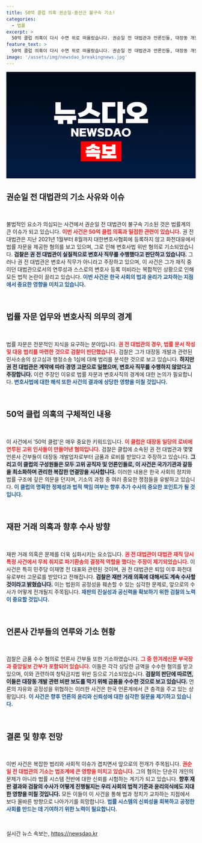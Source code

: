 ```yaml
---
title: 50억 클럽 의혹 권순일·홍선근 불구속 기소!
categories:
  - 법률
excerpt: >
  50억 클럽 의혹이 다시 수면 위로 떠올랐습니다. 권순일 전 대법관과 언론인들, 대장동 개발업체의 핵심 인물들이 기소되며 파장이 커지고 있습니다. 대장동 로비의 실체가 드러나고 있는 가운데, 향후 수사는 어떤 방향으로 나아갈까요?
feature_text: >
  50억 클럽 의혹이 다시 수면 위로 떠올랐습니다. 권순일 전 대법관과 언론인들, 대장동 개발업체의 핵심 인물들이 기소되며 파장이 커지고 있습니다. 대장동 로비의 실체가 드러나고 있는 가운데, 향후 수사는 어떤 방향으로 나아갈까요?
image: '/assets/img/newsdao_breakingnews.jpg'
---
```


<p><img src="/assets/img/newsdao_breakingnews.jpg" alt="implanttips 속보" /></p>

<h2 data-ke-size="size26">권순일 전 대법관의 기소 사유와 이슈</h2>

<p data-ke-size="size16">&nbsp;</p>

<p>불법적인 요소가 의심되는 사건에서 권순일 전 대법관이 불구속 기소된 것은 법률계의 큰 이슈가 되고 있습니다. <b><span style="color: #ee2323;">이번 사건은 50억 클럽 의혹과 밀접한 관련이 있습니다.</span></b> 권 전 대법관은 지난 2021년 1월부터 8월까지 대한변호사협회에 등록하지 않고 화천대유에서 법률 자문을 제공한 혐의를 보고 있으며, 그로 인해 변호사법 위반 혐의로 기소되었습니다. <b><span style="background-color: #21538527;">검찰은 권 전 대법관이 실질적으로 변호사 직무를 수행했다고 판단하고 있습니다.</span></b> 그러나 권 전 대법관은 변호사 직무가 아니라고 주장하고 있으며, 이 사건은 그가 재직 중이던 대법관으로서의 연루성과 스스로의 변호사 등록 미비라는 복합적인 상황으로 인해 모든 법적 논란이 끌리고 있습니다. <b><span style="color: #1a5490;">이번 사건은 한국 사회의 법과 윤리가 교차하는 지점에서 중요한 영향을 미치고 있습니다.</span></b></p>

<p data-ke-size="size16">&nbsp;</p>

<h2 data-ke-size="size26">법률 자문 업무와 변호사직 의무의 경계</h2>

<p data-ke-size="size16">&nbsp;</p>

<p>법률 자문은 전문적인 지식을 요구하는 분야입니다. <b><span style="color: #ee2323;">권 전 대법관의 경우, 법률 문서 작성 및 대응 법리를 마련한 것으로 검찰이 판단했습니다.</span></b> 검찰은 그가 대장동 개발과 관련된 민사소송의 상고심과 행정소송 1심에 대해 법리를 분석한 것으로 보고 있습니다. <b><span style="background-color: #21538527;">하지만 권 전 대법관은 계약에 따라 경영 고문으로 일했으며, 변호사 직무를 수행하지 않았다고 주장합니다.</span></b> 이런 주장인 이유로 법률 자문과 변호사직의 경계에 대한 논의가 필요합니다. <b><span style="color: #1a5490;">변호사법에 대한 해석 또한 사건의 결과에 상당한 영향을 미칠 것입니다.</span></b></p>

<p data-ke-size="size16">&nbsp;</p>

<h2 data-ke-size="size26">50억 클럽 의혹의 구체적인 내용</h2>

<p data-ke-size="size16">&nbsp;</p>

<p>이 사건에서 '50억 클럽'은 매우 중요한 키워드입니다. <b><span style="color: #ee2323;">이 클럽은 대장동 일당의 로비에 연루된 고위 인사들이 만들어낸 혐의입니다.</span></b> 검찰은 클럽에 소속된 권 전 대법관과 몇몇 언론사 간부들이 대장동 개발업자로부터 금품과 로비를 받았다고 주장하고 있습니다. <b><span style="background-color: #21538527;">그리고 이 클럽의 구성원들은 모두 고위 공직자 및 언론인들로, 이 사건은 국가기관과 갈등을 최소화하며 관리한 복잡한 연결망을 시사합니다.</span></b> 이러한 내용은 한국 사회의 정치와 법률 구조에 깊은 의문을 던지며, 기소의 과정 중 여러 중요한 쟁점들을 유발하고 있습니다. <b><span style="color: #1a5490;">이 클럽의 명확한 정체성과 법적 책임 여부는 향후 추가 수사의 중요한 포인트가 될 것입니다.</span></b></p>

<p data-ke-size="size16">&nbsp;</p>

<h2 data-ke-size="size26">재판 거래 의혹과 향후 수사 방향</h2>

<p data-ke-size="size16">&nbsp;</p>

<p>재판 거래 의혹은 문제를 더욱 심화시키는 요소입니다. <b><span style="color: #ee2323;">권 전 대법관이 대법관 재직 당시 특정 사건에서 무죄 취지로 파기환송의 결정적 역할을 했다는 주장이 제기되었습니다.</span></b> 이 사건은 특히 민주당 이재명 전 대표와 관련된 것이며, 권 전 대법관은 퇴임 이후 화천대유로부터 고문료를 받았다고 전해집니다. <b><span style="background-color: #21538527;">검찰은 재판 거래 의혹에 대해서도 계속 수사할 것이라고 밝혔습니다.</span></b> 이는 법원의 공정성을 훼손할 수 있는 심각한 문제로, 앞으로의 수사가 어떻게 전개될지 주목됩니다. <b><span style="color: #1a5490;">재판의 진실성과 공신력을 확보하기 위한 검찰의 노력이 중요할 것입니다.</span></b></p>

<p data-ke-size="size16">&nbsp;</p>

<h2 data-ke-size="size26">언론사 간부들의 연루와 기소 현황</h2>

<p data-ke-size="size16">&nbsp;</p>

<p>검찰은 금품 수수 혐의로 언론사 간부들 또한 기소하였습니다. <b><span style="color: #ee2323;">그 중 한겨레신문 부국장과 중앙일보 간부가 포함되어 있습니다.</span></b> 이들은 각각 상당한 금액을 수수한 혐의를 받고 있으며, 이와 관련하여 청탁금지법 위반 등으로 기소되었습니다. <b><span style="background-color: #21538527;">검찰의 판단에 따르면, 이들은 대장동 개발 관련 비판 보도를 막기 위해 금품을 수수한 것으로 보고 있습니다.</span></b> 언론의 자유와 공정성을 위협하는 이러한 사건은 한국 언론계에서 큰 충격을 주고 있는 상황입니다. <b><span style="color: #1a5490;">이 사건은 향후 언론의 윤리와 신뢰성에 대한 심각한 질문을 제기하고 있습니다.</span></b></p>

<p data-ke-size="size16">&nbsp;</p>

<h2 data-ke-size="size26">결론 및 향후 전망</h2>

<p data-ke-size="size16">&nbsp;</p>

<p>이번 사건은 복잡한 법리와 사회적 이슈가 겹치면서 앞으로의 전개가 주목됩니다. <b><span style="color: #ee2323;">권순일 전 대법관의 기소는 법조계에 큰 영향을 미치고 있습니다.</span></b> 그의 혐의는 단순히 개인의 문제가 아니라 법률 시스템 전반에 대한 신뢰를 시험하는 계기가 되고 있습니다. <b><span style="background-color: #21538527;">향후 재판 결과와 검찰의 수사가 어떻게 진행될지는 우리 사회의 법적 기준과 윤리의식에도 지대한 영향을 미칠 것입니다.</span></b> 모든 이들이 이 사건을 통해 법과 정치가 교차하는 지점에서 보다 올바른 방향으로 나아가기를 희망합니다. <b><span style="color: #1a5490;">법률 시스템의 신뢰성을 회복하고 공정한 사회를 만드는 데 기여하기 위한 노력이 필요합니다.</span></b></p>

<p data-ke-size="size16">&nbsp;</p>
실시간 뉴스 속보는, <a href="https://newsdao.kr" rel="dofollow">https://newsdao.kr</a>


